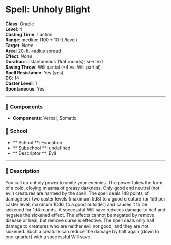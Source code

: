 
# Spell: Unholy Blight
**Class**: Oracle  
**Level**: 4  
**Casting Time**: 1 action  
**Range**: medium (100 + 10 ft./level)  
**Target**: _None_  
**Area**: 20-ft.-radius spread  
**Effect**: _None_  
**Duration**: instantaneous (1d4 rounds); see text  
**Saving Throw**: Will partial (+4 vs. Will partial)  
**Spell Resistance**: Yes (yes)  
**DC**: 14  
**Caster Level**: 1  
**Spontaneous**: Yes

---

### 🔮 Components
- **Components**: Verbal, Somatic

### 🏫 School
- ** School **: Evocation
- ** Subschool **: undefined
- ** Descriptor **: Evil
---

### 📜 Description
You call up unholy power to smite your enemies. The power takes the form of a cold, cloying miasma of greasy darkness. Only good and neutral (not evil) creatures are harmed by the spell. The spell deals 1d8 points of damage per two caster levels (maximum 5d8) to a good creature (or 1d6 per caster level, maximum 10d6, to a good outsider) and causes it to be sickened for 1d4 rounds. A successful Will save reduces damage to half and negates the sickened effect. The effects cannot be negated by remove disease or heal, but remove curse is effective. The spell deals only half damage to creatures who are neither evil nor good, and they are not sickened. Such a creature can reduce the damage by half again (down to one-quarter) with a successful Will save.
